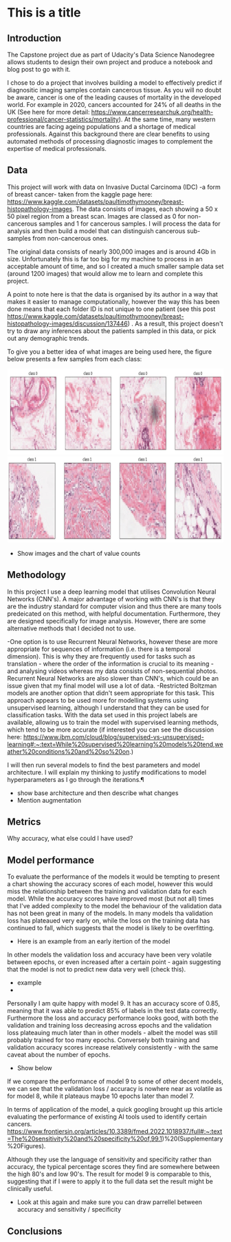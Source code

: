 # This is a title

## Introduction
The Capstone project due as part of Udacity's Data Science Nanodegree allows students to design their own project and produce a notebook and blog post to go with it.

I chose to do a project that involves building a model to effectively predict if diagnositic imaging samples contain cancerous tissue. As you will no doubt be aware, cancer is one of the leading causes of mortality in the developed world. For example in 2020, cancers accounted for 24% of all deaths in the UK (See here for more detail: https://www.cancerresearchuk.org/health-professional/cancer-statistics/mortality). At the same time, many western countries are facing ageing populations and a shortage of medical professionals. Against this background there are clear benefits to using automated methods of processing diagnostic images to complement the expertise of medical professionals.

## Data
This project will work with data on Invasive Ductal Carcinoma (IDC) -a form of breast cancer- taken from the kaggle page here: https://www.kaggle.com/datasets/paultimothymooney/breast-histopathology-images. The data consists of images, each showing a 50 x 50 pixel region from a breast scan. Images are classed as 0 for non-cancerous samples and 1 for cancerous samples. I will process the data for analysis and then build a model that can distinguish cancerous sub-samples from non-cancerous ones.

The original data consists of nearly 300,000 images and is around 4Gb in size. Unfortunately this is far too big for my machine to process in an acceptable amount of time, and so I created a much smaller sample data set (around 1200 images) that would allow me to learn and complete this project.

A point to note here is that the data is organised by its author in a way that makes it easier to manage computationally, however the way this has been done means that each folder ID is not unique to one patient (see this post https://www.kaggle.com/datasets/paultimothymooney/breast-histopathology-images/discussion/137446) . As a result, this project doesn't try to draw any inferences about the patients sampled in this data, or pick out any demographic trends.

To give you a better idea of what images are being used here, the figure below presents a few samples from each class:

<img src="/assets/class0_take2.jpg" alt="non-cancerous images" width="750" height="200">

<img src="/assets/class1.jpg" alt="cancerous images" width="750" height="200">


- Show images and the chart of value counts


## Methodology
In this project I use a deep learning model that utilises Convolution Neural Networks (CNN's). A major advantage of working with CNN's is that they are the industry standard for computer vision and thus there are many tools predeicated on this method, with helpful documentation. Furthermore, they are designed specifically for image analysis. However, there are some alternative methods that I decided not to use.

-One option is to use Recurrent Neural Networks, however these are more appropriate for sequences of information (i.e. there is a temporal dimension). This is why they are frequently used for tasks such as translation - where the order of the information is crucial to its meaning - and analysing videos whereas my data consists of non-sequential photos. Recurrent Neural Networks are also slower than CNN's, which could be an issue given that my final model will use a lot of data.
-Restricted Boltzman models are another option that didn't seem appropriate for this task. This approach appears to be used more for modelling systems using unsupervised learning, although I understand that they can be used for classification tasks. With the data set used in this project labels are available, allowing us to train the model with supervised learning methods, which tend to be more accurate (if interested you can see the discussion here: https://www.ibm.com/cloud/blog/supervised-vs-unsupervised-learning#:~:text=While%20supervised%20learning%20models%20tend,weather%20conditions%20and%20so%20on.)

I will then run several models to find the best parameters and model architecture. I will explain my thinking to justify modifications to model hyperparameters as I go through the iterations.¶

- show base architecture and then describe what changes
- Mention augmentation

## Metrics

Why accuracy, what else could I have used?

## Model performance
To evaluate the performance of the models it would be tempting to present a chart showing the accuracy scores of each model, however this would miss the relationship between the training and validation data for each model. While the accuracy scores have improved most (but not all) times that I've added complexity to the model the behaviour of the validation data has not been great in many of the models. In many models tha validation loss has plateaued very early on, while the loss on the training data has continued to fall, which suggests that the model is likely to be overfitting. 
- Here is an example from an early itertion of the model
  
In other models the validation loss and accuracy have been very volatile between epochs, or even increased after a certain point - again suggesting that the model is not to predict new data very well (check this).

- example
- 
Personally I am quite happy with model 9. It has an accuracy score of 0.85, meaning that it was able to predict 85% of labels in the test data correctly. Furthermore the loss and accuracy performance looks good, with both the validation and training loss decreasing across epochs and the validation loss plateauing much later than in other models - albeit the model was still probably trained for too many epochs. Conversely both training and validation accuracy scores increase relatively consistently - with the same caveat about the number of epochs.
- Show below

If we compare the performance of model 9 to some of other decent models, we can see that the validation loss / accuracy is nowhere near as volatile as for model 8, while it plateaus maybe 10 epochs later than model 7.

In terms of application of the model, a quick googling brought up this article evaluating the performance of existing AI tools used to identify certain cancers.
https://www.frontiersin.org/articles/10.3389/fmed.2022.1018937/full#:~:text=The%20sensitivity%20and%20specificity%20of,99.1)%20(Supplementary%20Figures).

Although they use the language of sensitivity and specificity rather than accuracy, the typical percentage scores they find are somewhere between the high 80's and low 90's. The result for model 9 is comparable to this, suggesting that if I were to apply it to the full data set the result might be clinically useful.

- Look at this again and make sure you can draw parrellel between accuracy and sensitivity / specificity

## Conclusions
